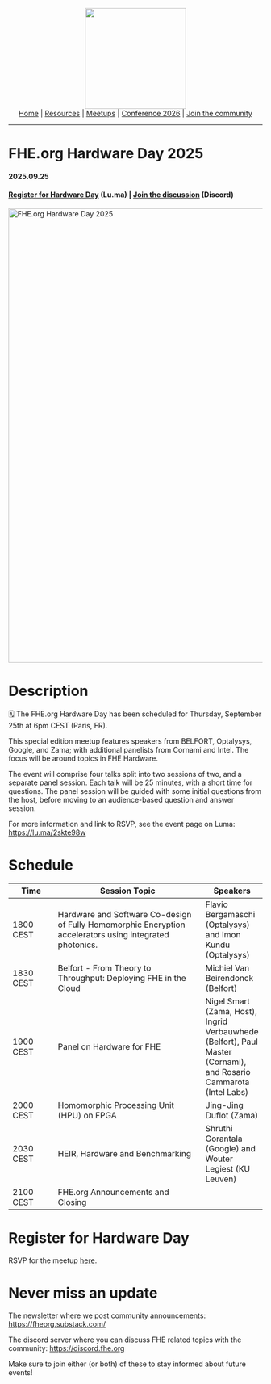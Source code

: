 <!-- Main header navigation -->
<p align="center">
  <img width="200" src="https://user-images.githubusercontent.com/5758427/180978488-db825482-5a58-4c7c-9589-c494a6f0be04.png"><br/>
  <a href="https://fhe-org.github.io">Home</a> | <a href="https://fhe-org.github.io/resources">Resources</a> | <a href="https://fhe-org.github.io/meetups/">Meetups</a> | <a href="https://fhe-org.github.io/conferences/conference-2026/">Conference 2026</a> | <a href="https://fhe-org.github.io/community">Join the community</a>
</p>
<hr/>
<!-- /Main header navigation -->

# FHE.org Hardware Day 2025
#### 2025.09.25
#### <a href="https://lu.ma/2skte98w">Register for Hardware Day</a> (Lu.ma) | <a href="https://discord.fhe.org">Join the discussion</a> (Discord)
<a href="https://lu.ma/2skte98w"><img width="900" alt="FHE.org Hardware Day 2025" src="https://github.com/user-attachments/assets/fa217a60-08eb-4063-8839-fdf4e7f85ff7" /></a>

# Description

🗓️ The FHE.org Hardware Day has been scheduled for Thursday, September 25th at 6pm CEST (Paris, FR).

This special edition meetup features speakers from BELFORT, Optalysys, Google, and Zama; with additional panelists from Cornami and Intel. The focus will be around topics in FHE Hardware.

The event will comprise four talks split into two sessions of two, and a separate panel session. Each talk will be 25 minutes, with a short time for questions. The panel session will be guided with some initial questions from the host, before moving to an audience-based question and answer session.

For more information and link to RSVP, see the event page on Luma: https://lu.ma/2skte98w


# Schedule

<table>
  <thead>
    <tr>
      <th data-sortas="case-insensitive">Time</th>
      <th data-sortas="case-insensitive">Session Topic</th>
      <th data-sortas="case-insensitive">Speakers</th>
    </tr>
  </thead>

  <tr>
    <td width=100px>1800 CEST</td>
    <td width=400px>Hardware and Software Co-design of Fully Homomorphic Encryption accelerators using integrated photonics.</td>
    <td>Flavio Bergamaschi (Optalysys) and Imon Kundu (Optalysys)</td>
  </tr>

  <tr>
    <td width=100px>1830 CEST</td>
    <td width=400px>Belfort - From Theory to Throughput: Deploying FHE in the Cloud</td>
    <td>Michiel Van Beirendonck (Belfort)</td>
  </tr>

  <tr>
    <td width=100px>1900 CEST</td>
    <td width=400px>Panel on Hardware for FHE</td>
    <td>Nigel Smart (Zama, Host), Ingrid Verbauwhede (Belfort), Paul Master (Cornami), and Rosario Cammarota (Intel Labs)  </td>
  </tr>

  <tr>
    <td width=100px>2000 CEST</td>
    <td width=400px>Homomorphic Processing Unit (HPU) on FPGA</td>
    <td>Jing-Jing Duflot (Zama)</td>
  </tr>

  <tr>
    <td width=100px>2030 CEST</td>
    <td width=400px>HEIR, Hardware and Benchmarking</td>
    <td>Shruthi Gorantala (Google) and Wouter Legiest (KU Leuven)</td>
  </tr>

  <tr>
    <td width=100px>2100 CEST</td>
    <td width=400px>FHE.org Announcements and Closing</td>
    <td></td>
  </tr>
  </table>




# Register for Hardware Day

RSVP for the meetup [here](https://lu.ma/2skte98w).

# Never miss an update

The newsletter where we post community announcements: https://fheorg.substack.com/

The discord server where you can discuss FHE related topics with the community: https://discord.fhe.org

Make sure to join either (or both) of these to stay informed about future events!
